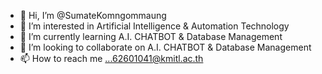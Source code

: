 - 👋 Hi, I’m @SumateKomngommaung
- 👀 I’m interested in Artificial Intelligence & Automation Technology
- 🌱 I’m currently learning A.I. CHATBOT & Database Management
- 💞️ I’m looking to collaborate on A.I. CHATBOT & Database Management
- 📫 How to reach me ...62601041@kmitl.ac.th

<!---
SumateKomngommaung/SumateKomngommaung is a ✨ special ✨ repository because its `README.md` (this file) appears on your GitHub profile.
You can click the Preview link to take a look at your changes.
--->
